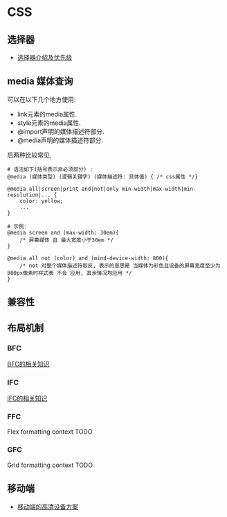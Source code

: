# CSS

## 选择器
- [选择器介绍及优先级](./选择器.md)

## media 媒体查询
可以在以下几个地方使用:
- link元素的media属性.
- style元素的media属性.
- @import声明的媒体描述符部分.
- @media声明的媒体描述符部分.  

后两种比较常见,
```
# 语法如下(括号表示非必须部分) :
@media (媒体类型) (逻辑关键字) (媒体描述符: 具体值) { /* css属性 */}

@media all|screen|print and|not|only min-width|max-width|min-resolution|... {
    color: yellow;
    ...
}

# 示例: 
@media screen and (max-width: 30em){
    /* 屏幕媒体 且 最大宽度小于30em */
}

@media all not (color) and (mind-device-width: 800){
    /* not 对整个媒体描述符取反, 表示的意思是 当媒体为彩色且设备的屏幕宽度至少为800px像素时样式表 不会 应用, 其余情况均应用 */
}
```

## 兼容性

## 布局机制
### BFC
[BFC的相关知识](./BFC.md)
### IFC
[IFC的相关知识](./IFC.md)
### FFC
Flex formatting context
TODO
### GFC
Grid formatting context
TODO


## 移动端

- [移动端的高清设备方案](https://www.cnblogs.com/superlizhao/p/8729190.html)